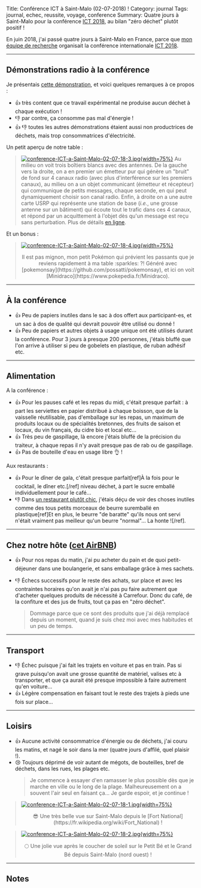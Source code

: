 Title: Conférence ICT à Saint-Malo (02-07-2018) !
Category: journal
Tags: journal, echec, reussite, voyage, conference
Summary: Quatre jours à Saint-Malo pour la conférence [ICT 2018](http://ict-2018.org/), au bilan "zéro déchet" plutôt positif !

En juin 2018, j'ai passé quatre jours à Saint-Malo en France, parce que [mon équipe de recherche](http://www-scee.rennes.supelec.fr/) organisait la conférence internationale [ICT 2018](http://ict-2018.org/).

---

## Démonstrations radio à la conférence

Je présentais [cette démonstration](https://bitbucket.org/scee_ietr/malin-multi-arm-bandit-learning-for-iot-networks-with-grc), et voici quelques remarques à ce propos :

- :+1: très content que ce travail expérimental ne produise aucun déchet à chaque exécution !
- :-1: par contre, ça consomme pas mal d'énergie !
- :+1: :-1: toutes les autres démonstrations étaient aussi non productrices de déchets, mais trop consommatrices d'électricité.

Un petit aperçu de notre table :

> [![conference-ICT-a-Saint-Malo-02-07-18-3.jpg]({static}images/conference-ICT-a-Saint-Malo-02-07-18-3.jpg){width=75%}]({static}images/conference-ICT-a-Saint-Malo-02-07-18-3.jpg)
> Au milieu on voit trois boîtiers blancs avec des antennes. De la gauche vers la droite, on a en premier un émetteur pur qui génère un "bruit" de fond sur 4 canaux radio (avec plus d'interférence sur les premiers canaux), au milieu on a un objet communicant (émetteur et récepteur) qui communique de petits messages, chaque seconde, en qui peut dynamiquement choisir son canal radio. Enfin, à droite on a une autre carte USRP qui représente une station de base (*i.e.*, une grosse antenne sur un bâtiment) qui écoute tout le trafic dans ces 4 canaux, et répond par un acquittement à l'objet dès qu'un message est reçu sans perturbation. Plus de détails [en ligne](https://bitbucket.org/scee_ietr/malin-multi-arm-bandit-learning-for-iot-networks-with-grc).

Et un bonus :

> [![conference-ICT-a-Saint-Malo-02-07-18-4.jpg]({static}images/conference-ICT-a-Saint-Malo-02-07-18-4.jpg){width=75%}]({static}images/conference-ICT-a-Saint-Malo-02-07-18-4.jpg)
> <center>Il est pas mignon, mon petit Pokémon qui prévient les passants que je reviens rapidement à ma table :sparkles: ?! Généré avec [pokemonsay](https://github.com/possatti/pokemonsay), et ici on voit [Minidraco](https://www.pokepedia.fr/Minidraco).</center>

---

## À la conférence

- :+1: Peu de papiers inutiles dans le sac à dos offert aux participant-es, et un sac à dos de qualité qui devrait pouvoir être utilisé ou donné !
- :+1: Peu de papiers et autres objets à usage unique ont été utilisés durant la conférence. Pour 3 jours à presque 200 personnes, j'étais bluffé que l'on arrive à utiliser si peu de gobelets en plastique, de ruban adhésif etc.

---

## Alimentation

A la conférence :

- :+1: Pour les pauses café et les repas du midi, c'était presque parfait : à part les serviettes en papier distribué à chaque boisson, que de la vaisselle réutilisable, pas d'emballage sur les repas, un maximum de produits locaux ou de spécialités bretonnes, des fruits de saison et locaux, du vin français, du cidre bio et local etc…
- :+1: Très peu de gaspillage, là encore j'étais bluffé de la précision du traiteur, à chaque repas il n'y avait presque pas de rab ou de gaspillage.
- :+1: Pas de bouteille d'eau en usage libre :ok_hand: !

Aux restaurants :

- :+1: Pour le dîner de gala, c'était presque parfait[ref]À la fois pour le cocktail, le dîner etc.[/ref] niveau déchet, à part le sucre emballé individuellement pour le café…
- :-1: Dans [un restaurant plutôt chic](http://latabledhenri.com/), j'étais déçu de voir des choses inutiles comme des tous petits morceaux de beurre suremballé en plastique[ref]Et en plus, le beurre "de baratte" qu'ils nous ont servi n'était vraiment pas meilleur qu'un beurre "normal"… La honte ![/ref].

---

## Chez notre hôte ([cet AirBNB](https://www.airbnb.fr/rooms/8061165))

- :+1: Pour nos repas du matin, j'ai pu acheter du pain et de quoi petit-déjeuner dans une boulangerie, et sans emballage grâce à mes sachets.

- :-1: Échecs successifs pour le reste des achats, sur place et avec les contraintes horaires qu'on avait je n'ai pas pu faire autrement que d'acheter quelques produits de nécessité à Carrefour. Donc du café, de la confiture et des jus de fruits, tout ça pas en "zéro déchet".
  > Dommage parce que ce sont des produits que j'ai déjà remplacé depuis un moment, quand je suis chez moi avec mes habitudes et un peu de temps.

---

## Transport

- :-1: Échec puisque j'ai fait les trajets en voiture et pas en train. Pas si grave puisqu'on avait une grosse quantité de matériel, valises etc à transporter, et que ça aurait été presque impossible à faire autrement qu'en voiture…
- :+1: Légère compensation en faisant tout le reste des trajets à pieds une fois sur place…

---

## Loisirs

- :+1: Aucune activité consommatrice d'énergie ou de déchets, j'ai couru les matins, et nagé le soir dans la mer (quatre jours d'affilé, quel plaisir !).
- 😢 Toujours déprimé de voir autant de mégots, de bouteilles, bref de déchets, dans les rues, les plages etc.
  > Je commence à essayer d'en ramasser le plus possible dès que je marche en ville ou le long de la plage. Malheureusement on a souvent l'air seul en faisant ça… Je garde espoir, et je continue !

> [![conference-ICT-a-Saint-Malo-02-07-18-1.jpg]({static}images/conference-ICT-a-Saint-Malo-02-07-18-1.jpg){width=75%}]({static}images/conference-ICT-a-Saint-Malo-02-07-18-1.jpg)
> <center>😎 Une très belle vue sur Saint-Malo depuis le [Fort National](https://fr.wikipedia.org/wiki/Fort_National) !</center>

> [![conference-ICT-a-Saint-Malo-02-07-18-2.jpg]({static}images/conference-ICT-a-Saint-Malo-02-07-18-2.jpg){width=75%}]({static}images/conference-ICT-a-Saint-Malo-02-07-18-2.jpg)
> <center>🌕 Une jolie vue après le coucher de soleil sur le Petit Bé et le Grand Bé depuis Saint-Malo (nord ouest) !</center>

---

## Notes
